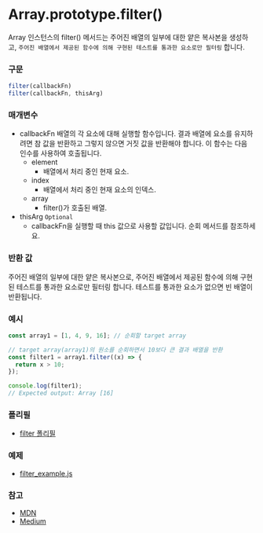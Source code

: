 # Array.prototype.filter()

Array 인스턴스의 filter() 메서드는 주어진 배열의 일부에 대한 얕은 복사본을 생성하고, `주어진 배열에서 제공된 함수에 의해 구현된 테스트를 통과한 요소로만 필터링` 합니다.

### 구문
```js
filter(callbackFn)
filter(callbackFn, thisArg)
```

### 매개변수
- callbackFn
  배열의 각 요소에 대해 실행할 함수입니다. 결과 배열에 요소를 유지하려면 참 값을 반환하고 그렇지 않으면 거짓 값을 반환해야 합니다. 이 함수는 다음 인수를 사용하여 호출됩니다.
  - element
    - 배열에서 처리 중인 현재 요소.
  - index
    - 배열에서 처리 중인 현재 요소의 인덱스.
  - array
    - filter()가 호출된 배열.
- thisArg `Optional`
  - callbackFn을 실행할 때 this 값으로 사용할 값입니다. 순회 메서드를 참조하세요.

### 반환 값

주어진 배열의 일부에 대한 얕은 복사본으로, 주어진 배열에서 제공된 함수에 의해 구현된 테스트를 통과한 요소로만 필터링 합니다. 테스트를 통과한 요소가 없으면 빈 배열이 반환됩니다.

### 예시
```js
const array1 = [1, 4, 9, 16]; // 순회할 target array

// target array(array1)의 원소를 순회하면서 10보다 큰 결과 배열을 반환
const filter1 = array1.filter((x) => {
  return x > 10;
});

console.log(filter1);
// Expected output: Array [16]


```

### 폴리필
- [filter 폴리필](./filter_polyfills.js)

### 예제
- [filter_example.js](./filter_example.js)

### 참고
- [MDN](https://developer.mozilla.org/ko/docs/Web/JavaScript/Reference/Global_Objects/Array/filter)
- [Medium](https://dongmin-jang.medium.com/javascript-15%EA%B0%80%EC%A7%80-%EC%9C%A0%EC%9A%A9%ED%95%9C-map-reduce-filter-bfbc74f0debd)
